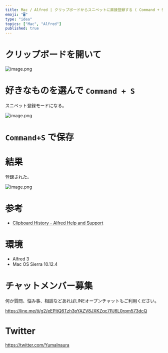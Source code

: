 ```yaml
---
title: Mac / Alfred | クリップボードからスニペットに直接登録する ( Command + S )
emoji: "🖥"
type: "idea"
topics: ["Mac", "Alfred"]
published: true
---
```


# クリップボードを開いて

![image.png](https://qiita-image-store.s3.amazonaws.com/0/89618/b00086ac-ee70-108d-68ff-b6f0f6772bb8.png)

# 好きなものを選んで `Command + S`

スニペット登録モードになる。

![image.png](https://qiita-image-store.s3.amazonaws.com/0/89618/e56de014-5047-8947-1cd8-759aa8b0d60f.png)

# `Command+S` で保存

# 結果

登録された。

![image.png](https://qiita-image-store.s3.amazonaws.com/0/89618/b30dd624-ccf5-12e7-586b-48c4d8e7b851.png)

# 参考

- [Clipboard History - Alfred Help and Support](https://www.alfredapp.com/help/features/clipboard/#snippets)

# 環境

- Alfred 3
- Mac OS Sierra 10.12.4








<!-- Update From Qiita API -->

# チャットメンバー募集


何か質問、悩み事、相談などあればLINEオープンチャットもご利用ください。

https://line.me/ti/g2/eEPltQ6Tzh3pYAZV8JXKZqc7PJ6L0rpm573dcQ





# Twitter


https://twitter.com/YumaInaura


<!-- Update From Qiita API -->



